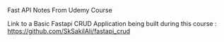 Fast API Notes From Udemy Course

Link to a Basic Fastapi CRUD Application being built during this course : https://github.com/SkSakilAli/fastapi_crud
